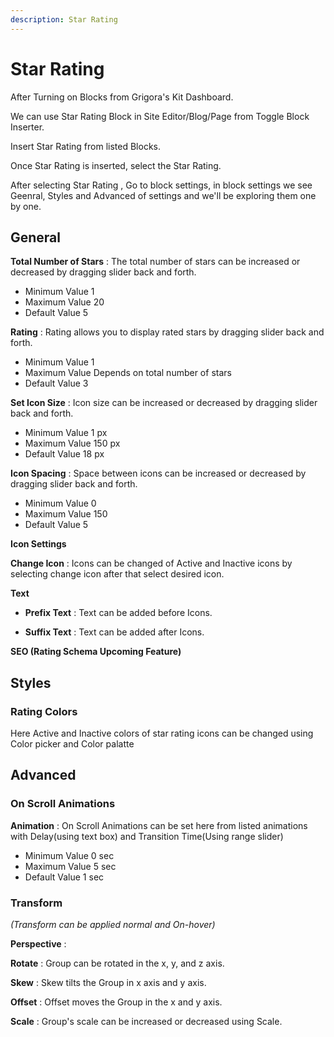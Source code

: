 ```yaml
---
description: Star Rating
---
```


# Star Rating

After Turning on Blocks from Grigora's Kit Dashboard.

We can use Star Rating Block in Site Editor/Blog/Page from Toggle Block Inserter.

Insert Star Rating from listed Blocks.

Once Star Rating is inserted, select the Star Rating.

After selecting Star Rating , Go to block settings, in block settings we see Geenral, Styles and Advanced of settings and we'll be exploring them one by one.

## General

**Total Number of Stars** : The total number of stars can be increased or decreased by dragging slider back and forth.
- Minimum Value  1
- Maximum Value  20 
- Default Value  5 

**Rating** : Rating allows you to display rated stars by dragging slider back and forth.
- Minimum Value  1
- Maximum Value  Depends on total number of stars 
- Default Value  3

**Set Icon Size** : Icon size can be increased or decreased by dragging slider back and forth.
- Minimum Value  1 px
- Maximum Value  150 px 
- Default Value  18 px

**Icon Spacing** : Space between icons can be increased or decreased by dragging slider back and forth.
- Minimum Value  0
- Maximum Value  150 
- Default Value  5

**Icon Settings**

**Change Icon** : Icons can be changed of Active and Inactive icons by selecting change icon after that select desired icon.

**Text**

- **Prefix Text** : Text can be added before Icons.

- **Suffix Text** : Text can be added after Icons.

**SEO (Rating Schema Upcoming Feature)**

## Styles

### Rating Colors

Here Active and Inactive colors of star rating icons can be changed using Color picker and Color palatte

## Advanced

### On Scroll Animations

**Animation** : On Scroll Animations can be set here from listed animations with Delay(using text box) and Transition Time(Using range slider)
- Minimum Value 0 sec
- Maximum Value 5 sec
- Default Value 1 sec

### Transform
*(Transform can be applied normal and On-hover)*

**Perspective** : 

**Rotate** : Group can be rotated in the x, y, and z axis.

**Skew** : Skew tilts the Group in x axis and y axis.

**Offset** : Offset moves the Group in the x and y axis.

**Scale** : Group's scale can be increased or decreased using Scale.

<!-- ### Motion Animations

#### On Mouse Movement 

**2D Movement** : To apply 2D on mouse movement click on edit icon(Here Star Rating will move in X and Y axis).
- **Direction** : Here two directions can be selected Same or Opposite.
- **Displacement**: In displacement we can set Star Ratings movement using range slider.
    - Minimum value is 0. 
    - Maximum value is 100.
    - Default value is 35.

**3D Movement** : To apply 3D on mouse movement click on edit icon(Here Star Rating will move in X, Y and Z axis).
- **Direction** : Here two directions can be selected Same or Opposite.
- **Displacement**: In displacement we can set Star Rating movement using range slider.
    - Minimum value is 0. 
    - Maximum value is 100.
    - Default value is 20.

#### On Scroll Movement 

**Vertical Movement**  : To apply vertical on scroll movement click on edit icon.
- **From Viewport** :  -->

<!-- ### Sticky 
*(The Sticky effect only applies on the preview or the live page, not in the Block Editor.)*

**Sticky** :  Here we get three options : None, Top and Bottom.

**Offset** : Here Star Ratings offset position is defined using text input. Or else parent container can also be specified to target the custom closest parent.

**Keep inside Column** : By toggling on Keep inside Column Star Rating will stay inside its parent block.

*(Sticky effect can be disabled on Desktop, Tablet and Mobile by toggling on disable button)*

### Responsive 
*(The visiblity will only work in the preview or the live page, and not in Block Editor)*

By switching on hide setting, Star Rating can be made invisible on desktop, tablet and mobile devices, respectively.

### Position

**Static** : By default, every element has a static Position, therefore the element will follow the usual page flow. If a left/right/top/bottom/z-index is set, the element will have no impact.

**Relative** : An element specified with the position attribute relative is positioned in relation to its default position. A relatively-positioned element will be moved from its default position if the top, right, bottom, left and z-index properties are changed.

**Absolute** : Absolute positions an element relative to its parent, affecting the layout around it.. The top, right, bottom, left, and z index properties provide offsets from the contained block's boundaries.

**Fixed** : When an element has position: fixed;, it is placed relative to the viewport, meaning it always remains in the same spot regardless of how far the page is scrolled.The element's position can be adjusted using the top, right, bottom, left, and z index attributes.

**Sticky** : A mix of fixed and relative position is sticky positioning. When the element reaches a predetermined threshold, it is considered as fixed positioned; before to that, it is treated as relative positioned. 
 -->
